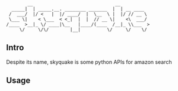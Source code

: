             __                               __           
      _____|  | _____.__. ________ _______  |  | __ ____  
     /  ___/  |/ <   |  |/ ____/  |  \__  \ |  |/ // __ \ 
     \___ \|    < \___  < <_|  |  |  // __ \|    <\  ___/ 
    /____  >__|_ \/ ____|\__   |____/(____  /__|_ \\___  >
         \/     \/\/        |__|          \/     \/    \/ 

## Intro

Despite its name, skyquake is some python APIs for amazon search

## Usage
